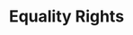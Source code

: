 ---
title: Equality Rights
layout: entitlement
experience: "I am being retaliated against because I complained about job discrimination, or assisted with a job discrimination investigation or lawsuit"
right: equality-rights

entitlement:
  - header: You have the right to be treated equally.
  - description: You have the right to be treated equally regardless of your race, color, religion, national origin, or sex. You have the right to complain about discrimination, file a charge of discrimination, and participate in an employment discrimination investigation or lawsuit without being retaliated against. You have the right to practice your religious beliefs, unless doing so would impose an undue hardship on the operation of the employer's business.

actions:
  - { header: "File a charge to protect yourself.", description: "You have a right to be treated equally, start by filing a charge with the Equal Employment Opportunity Commission.", id: "eeoc-claim", cta: "File a Charge" }

---